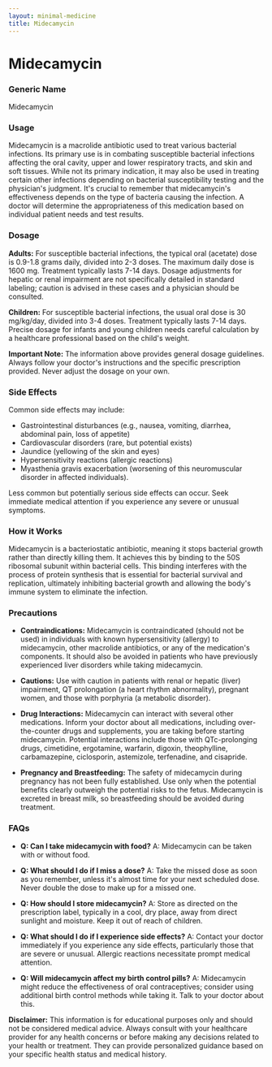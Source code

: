 ```yaml
---
layout: minimal-medicine
title: Midecamycin
---
```


# Midecamycin
### Generic Name
Midecamycin

### Usage
Midecamycin is a macrolide antibiotic used to treat various bacterial infections. Its primary use is in combating susceptible bacterial infections affecting the oral cavity, upper and lower respiratory tracts, and skin and soft tissues.  While not its primary indication, it may also be used in treating certain other infections depending on bacterial susceptibility testing and the physician's judgment.  It's crucial to remember that midecamycin's effectiveness depends on the type of bacteria causing the infection. A doctor will determine the appropriateness of this medication based on individual patient needs and test results.

### Dosage

**Adults:** For susceptible bacterial infections, the typical oral (acetate) dose is 0.9-1.8 grams daily, divided into 2-3 doses. The maximum daily dose is 1600 mg. Treatment typically lasts 7-14 days.  Dosage adjustments for hepatic or renal impairment are not specifically detailed in standard labeling; caution is advised in these cases and a physician should be consulted.

**Children:** For susceptible bacterial infections, the usual oral dose is 30 mg/kg/day, divided into 3-4 doses. Treatment typically lasts 7-14 days.  Precise dosage for infants and young children needs careful calculation by a healthcare professional based on the child's weight.

**Important Note:** The information above provides general dosage guidelines.  Always follow your doctor's instructions and the specific prescription provided.  Never adjust the dosage on your own.


### Side Effects

Common side effects may include:

* Gastrointestinal disturbances (e.g., nausea, vomiting, diarrhea, abdominal pain, loss of appetite)
*  Cardiovascular disorders (rare, but potential exists)
* Jaundice (yellowing of the skin and eyes)
* Hypersensitivity reactions (allergic reactions)
* Myasthenia gravis exacerbation (worsening of this neuromuscular disorder in affected individuals).


Less common but potentially serious side effects can occur.  Seek immediate medical attention if you experience any severe or unusual symptoms.


### How it Works

Midecamycin is a bacteriostatic antibiotic, meaning it stops bacterial growth rather than directly killing them.  It achieves this by binding to the 50S ribosomal subunit within bacterial cells.  This binding interferes with the process of protein synthesis that is essential for bacterial survival and replication, ultimately inhibiting bacterial growth and allowing the body's immune system to eliminate the infection.


### Precautions

* **Contraindications:** Midecamycin is contraindicated (should not be used) in individuals with known hypersensitivity (allergy) to midecamycin, other macrolide antibiotics, or any of the medication's components.  It should also be avoided in patients who have previously experienced liver disorders while taking midecamycin.

* **Cautions:** Use with caution in patients with renal or hepatic (liver) impairment, QT prolongation (a heart rhythm abnormality),  pregnant women, and those with porphyria (a metabolic disorder).

* **Drug Interactions:** Midecamycin can interact with several other medications.  Inform your doctor about all medications, including over-the-counter drugs and supplements, you are taking before starting midecamycin.  Potential interactions include those with QTc-prolonging drugs, cimetidine, ergotamine, warfarin, digoxin, theophylline, carbamazepine, ciclosporin, astemizole, terfenadine, and cisapride.

* **Pregnancy and Breastfeeding:** The safety of midecamycin during pregnancy has not been fully established. Use only when the potential benefits clearly outweigh the potential risks to the fetus.  Midecamycin is excreted in breast milk, so breastfeeding should be avoided during treatment.



### FAQs

* **Q: Can I take midecamycin with food?** A: Midecamycin can be taken with or without food.

* **Q: What should I do if I miss a dose?** A: Take the missed dose as soon as you remember, unless it's almost time for your next scheduled dose.  Never double the dose to make up for a missed one.

* **Q: How should I store midecamycin?** A: Store as directed on the prescription label, typically in a cool, dry place, away from direct sunlight and moisture.  Keep it out of reach of children.

* **Q: What should I do if I experience side effects?** A: Contact your doctor immediately if you experience any side effects, particularly those that are severe or unusual.  Allergic reactions necessitate prompt medical attention.

* **Q: Will midecamycin affect my birth control pills?** A:  Midecamycin might reduce the effectiveness of oral contraceptives; consider using additional birth control methods while taking it.  Talk to your doctor about this.


**Disclaimer:** This information is for educational purposes only and should not be considered medical advice. Always consult with your healthcare provider for any health concerns or before making any decisions related to your health or treatment. They can provide personalized guidance based on your specific health status and medical history.
